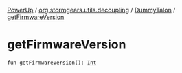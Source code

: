[PowerUp](../../index.md) / [org.stormgears.utils.decoupling](../index.md) / [DummyTalon](index.md) / [getFirmwareVersion](./get-firmware-version.md)

# getFirmwareVersion

`fun getFirmwareVersion(): `[`Int`](https://kotlinlang.org/api/latest/jvm/stdlib/kotlin/-int/index.html)
